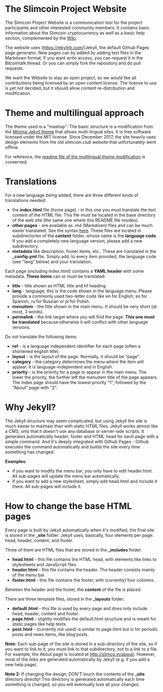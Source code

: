 # The Slimcoin Project Website

The Slimcoin Project Website is a communication tool for the project participants and other interested community members. It contains basic information about the Slimcoin cryptocurrency as well as a basic help section, complemented by the [Wiki](https://github.com/slimcoin-project/Slimcoin/wiki).

The website uses (https://jekyllrb.com/)Jekyll, the default Github Pages page generator. New pages can by added by adding text files in the Markdown format. If you want write access, you can request it in the Bitcointalk thread. Or you can simply fork the repository and do pull requests.

We want the Website to stay an open project, so we would like all contributions being licensed by an open content license. The license to use is yet not decided, but it should allow content re-distribution and modification.

# Theme and multilingual approach

The theme used is a "mashup": The basic structure is a modification from the [Minima Jekyll theme](https://github.com/jekyll/minima) that allows multi-lingual sites. It is free software licensed under the MIT license. Since December 2017, the site heavily uses design elements from the old *slimcoin.club* website that unfortunately went offline.

For reference, the [readme file of the multlingual theme modification](Readme-multilingual.md) is conserved.

# Translations

For a new language being added, there are three different kinds of translations needed:

* the **index.html** file (home page) - in this one you must translate the text content of the HTML file. This file must be located in the base directory of the web site (the same one where this README file resides).
* **other pages** - are available as .md (Markdown) files and can be much easier translated. See the syntax [here](https://github.com/adam-p/markdown-here/wiki/Markdown-Cheatsheet). These files are located in subdirectories of the **content** folder, whose name is the **language code**. If you add a completely new language version, please add a new subdirectory.
* **metadata** like description, footer items, etc.. These are translated in the **\_config.yml** file. Simply add, to every item provided, the language code (see "lang" below) and your translation.

Each page (including index.html) contains a **YAML header** with some metadata. **These items** can or must be translated:

* **title** - title shown as HTML title and h1 heading.
* **lang** - language; this is the code shown in the language menu. Please provide a commonly used two-letter code like en for English, es for Spanish, ru for Russian or pl for Polish.
* **menuitem** - the title shown in the main menu. It should be very short (at most, 3 words).
* **permalink** - the link target where you will find the page. **This one must be translated** because otherwise it will conflict with other language versions.

Do not translate the following items:

* **ref** - is a language independent identifier for each page (often a shortened english title).
* **layout** - is the layout of the page. Normally, it should be "page".
* **category** - the category determines the menu where the item will appear. It is language-independent and in English.
* **priority** - is the priority for a page to appear in the main menu. The lower the priority, the further left the menuitem title of the page appears. The index page should have the lowest priority "1", followed by the "About" page with "2".

# Why Jekyll?

The Jekyll structure may seem complicated, but using Jekyll the site is much easier to maintain than with static HTML files. Jekyll works almost like a CMS, only that it doesn't use any database or server-side scripts. It generates automatically header, footer and HTML head for each page with a simple command. And it's deeply integrated with Github Pages - Github executes the command automatically and builds the site every time something has changed.

**Examples**: 
* if you want to modify the menu bar, you only have to edit header.html. All sub-pages will update the menu bar automatically.
* if you want to add a new stylesheet, simply edit head.html and include it there. All sub-pages will include it.


# How to change the base HTML pages

Every page is built by Jekyll automatically when it's modified, the final site is stored in the **_site** folder. Jekyll uses, basically, four elements per page: head, header, content, and footer.

Three of them are HTML files that are stored in the **_includes** folder:

* **head.html** - this file contains the HTML head, with elements like links to stylesheets and JavaScript files.
* **header.html** - this file contains the header. The header consists mainly of the menu bar.
* **footer.html** - this file contains the footer, with (currently) four columns.

Between the header and the footer, the **content** of the file is placed.

There are three template files, stored in the **_layouts** folder:

* **default.html** - this file is used by every page and does only include head, header, content and footer.
* **page.html** - slightly modifies the default.html structure and is meant for static pages like help texts.
* **post.html** - (currently not used) is similar to page.html but is for periodic posts and news items, like blog posts.

**Note:** Each sub-page of the site is stored in a sub-directory of the site, so if you want to link to it, you must link to that subdirectory, not to a link to a file. For example, the About page is located at http://slimco.in/about/. However, most of the links are generated automatically by Jekyll (e.g. if you add a new help page).

**Note 2:** If changing the design, DON'T touch the contents of the **_site** directory directly! This directory is generated automatically each time something is changed, so you will eventually lose all your changes.
